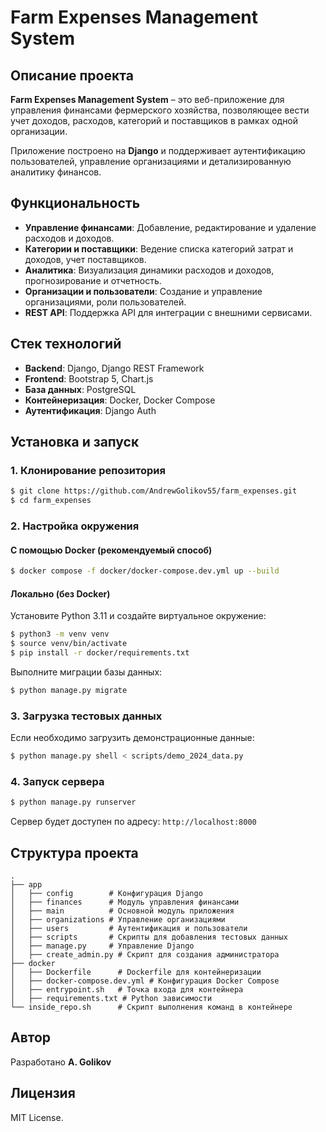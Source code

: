 # Farm Expenses Management System

## Описание проекта
**Farm Expenses Management System** – это веб-приложение для управления финансами фермерского хозяйства, позволяющее вести учет доходов, расходов, категорий и поставщиков в рамках одной организации.

Приложение построено на **Django** и поддерживает аутентификацию пользователей, управление организациями и детализированную аналитику финансов.

## Функциональность
- **Управление финансами**: Добавление, редактирование и удаление расходов и доходов.
- **Категории и поставщики**: Ведение списка категорий затрат и доходов, учет поставщиков.
- **Аналитика**: Визуализация динамики расходов и доходов, прогнозирование и отчетность.
- **Организации и пользователи**: Создание и управление организациями, роли пользователей.
- **REST API**: Поддержка API для интеграции с внешними сервисами.

## Стек технологий
- **Backend**: Django, Django REST Framework
- **Frontend**: Bootstrap 5, Chart.js
- **База данных**: PostgreSQL
- **Контейнеризация**: Docker, Docker Compose
- **Аутентификация**: Django Auth

## Установка и запуск

### 1. Клонирование репозитория
```bash
$ git clone https://github.com/AndrewGolikov55/farm_expenses.git
$ cd farm_expenses
```

### 2. Настройка окружения
#### С помощью Docker (рекомендуемый способ)
```bash
$ docker compose -f docker/docker-compose.dev.yml up --build
```

#### Локально (без Docker)
Установите Python 3.11 и создайте виртуальное окружение:
```bash
$ python3 -m venv venv
$ source venv/bin/activate
$ pip install -r docker/requirements.txt
```

Выполните миграции базы данных:
```bash
$ python manage.py migrate
```

### 3. Загрузка тестовых данных
Если необходимо загрузить демонстрационные данные:
```bash
$ python manage.py shell < scripts/demo_2024_data.py
```

### 4. Запуск сервера
```bash
$ python manage.py runserver
```

Сервер будет доступен по адресу: `http://localhost:8000`

## Структура проекта
```
.
├── app
│   ├── config        # Конфигурация Django
│   ├── finances      # Модуль управления финансами
│   ├── main          # Основной модуль приложения
│   ├── organizations # Управление организациями
│   ├── users         # Аутентификация и пользователи
│   ├── scripts       # Скрипты для добавления тестовых данных
│   ├── manage.py     # Управление Django
│   ├── create_admin.py # Скрипт для создания администратора
├── docker
│   ├── Dockerfile      # Dockerfile для контейнеризации
│   ├── docker-compose.dev.yml # Конфигурация Docker Compose
│   ├── entrypoint.sh   # Точка входа для контейнера
│   ├── requirements.txt # Python зависимости
└── inside_repo.sh      # Скрипт выполнения команд в контейнере
```

## Автор
Разработано **A. Golikov**

## Лицензия
MIT License.
